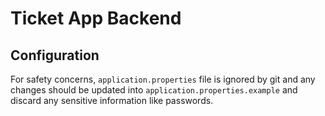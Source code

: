 # Ticket App Backend

## Configuration

For safety concerns, `application.properties` file is ignored by git and any changes should be updated into `application.properties.example` and discard any sensitive information like passwords.
